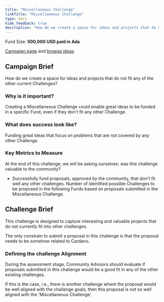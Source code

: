 ```yaml
---
title: "Miscellaneous Challenge"
linkTitle: "Miscellaneous Challenge"
type: docs
hide_feedback: true
description: "How do we create a space for ideas and projects that do not fit any of the other current Challenges?"
---
```

Fund Size: **500,000 USD paid in Ada**

[Campaign page](https://cardano.ideascale.com/c/idea/381326) and [browse ideas]().

## Campaign Brief
How do we create a space for ideas and projects that do not fit any of the other current Challenges?
### Why is it important?
Creating a Miscellaneous Challenge could enable great ideas to be funded in a specific Fund, even if they don't fit any other Challenge.
### What does success look like?
Funding great ideas that focus on problems that are not covered by any other Challenge.

### Key Metrics to Measure
At the end of this challenge, we will be asking ourselves: was this challenge valuable to the community?

- Successfully fund proposals, approved by the community, that don't fit well any other challenges.
Number of identified possible Challenges to be proposed in the following Funds based on proposals submitted in the Miscellaneous Challenge.


## Challenge Brief
This challenge is designed to capture interesting and valuable projects that do not currently fit into other challenges.

The only constrain to submit a proposal in this challenge is that the proposal needs to be somehow related to Cardano.

### Defining the challenge Alignment
During the assessment stage, Community Advisors should evaluate if proposals submitted in this challenge would be a good fit in any of the other existing challenges.

If this is the case, i.e., there is another challenge where the proposal would be well aligned with the challenge goals, then this proposal is not so well aligned with the 'Miscellaneous Challenge'.